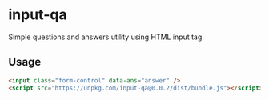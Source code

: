 # input-qa

Simple questions and answers utility using HTML input tag.

## Usage

```html
<input class="form-control" data-ans="answer" />
<script src="https://unpkg.com/input-qa@0.0.2/dist/bundle.js"></script>
```
